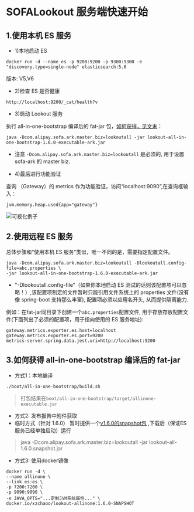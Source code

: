 # SOFALookout 服务端快速开始

## 1.使用本机 ES 服务

- 1)本地启动 ES

```
docker run -d --name es -p 9200:9200 -p 9300:9300 -e "discovery.type=single-node" elasticsearch:5.6
```
版本: V5,V6

- 2)检查 ES 是否健康

```
http://localhost:9200/_cat/health?v
```
- 3)启动 Lookout 服务

执行 all-in-one-bootstrap 编译后的 fat-jar 包，[如何获得，见文末](#3如何获得-all-in-one-bootstrap-编译后的-fat-jar)：

```
java -Dcom.alipay.sofa.ark.master.biz=lookoutall -jar lookout-all-in-one-bootstrap-1.6.0-executable-ark.jar
```
- 注意 `-Dcom.alipay.sofa.ark.master.biz=lookoutall` 是必须的, 用于设置 sofa-ark 的 master biz.  

- 4)最后进行功能验证

查询 （Gateway）的 metrics 作为功能验证，访问“localhost:9090”,在查询框输入：
```
jvm.memory.heap.used{app="gateway"}
```
![可视化例子](https://gw.alipayobjects.com/mdn/rms_e6b00c/afts/img/A*KMStRaUXIkIAAAAAAAAAAABkARQnAQ)

## 2.使用远程 ES 服务

总体步骤和“使用本机 ES 服务”类似，唯一不同的是，需要指定配置文件。

```
java -Dcom.alipay.sofa.ark.master.biz=lookoutall -Dlookoutall.config-file=abc.properties \
-jar lookout-all-in-one-bootstrap-1.6.0-executable-ark.jar
```
- "-Dlookoutall.config-file"（如果你本地启动 ES 测试的话则该配置项可以忽略！）,该配置项制定的文件暂时只能引用文件系统上的 properties 文件(没有像 spring-boot 支持那么丰富), 配置项必须以应用名开头, 从而提供隔离能力.

例如：在fat-jar同目录下创建一个`abc.properties`配置文件, 用于存放存放配置文件(下面列出了必须的配置项，用于指向使用的 ES 服务地址):

```properties
gateway.metrics.exporter.es.host=localhost
gateway.metrics.exporter.es.port=9200
metrics-server.spring.data.jest.uri=http://localhost:9200
```

## 3.如何获得 all-in-one-bootstrap 编译后的 fat-jar

- 方式1：本地编译
```
./boot/all-in-one-bootstrap/build.sh
```
> 打包结果在`boot/all-in-one-bootstrap/target/allinone-executable.jar`

- 方式2: 发布报告中附件获取
- 临时方式（针对 1.6.0）
暂时提供一个[v1.6.0的snapshot包](https://github.com/sofastack/sofa-lookout/releases/download/untagged-89780b021d86343b79f2/lookout-all-1.6.0.snapshot.jar)
,下载后（保证ES服务已经单独启动）运行
> java -Dcom.alipay.sofa.ark.master.biz=lookoutall -jar lookout-all-1.6.0.snapshot.jar

- 方式3: 使用docker镜像
```
docker run -d \
--name allinone \
--link es:es \
-p 7200:7200 \
-p 9090:9090 \
-e JAVA_OPTS="...定制JVM系统属性..." \
docker.io/xzchaoo/lookout-allinone:1.6.0-SNAPSHOT
```
